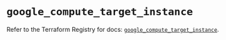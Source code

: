 # `google_compute_target_instance`

Refer to the Terraform Registry for docs: [`google_compute_target_instance`](https://registry.terraform.io/providers/hashicorp/google/6.35.0/docs/resources/compute_target_instance).
